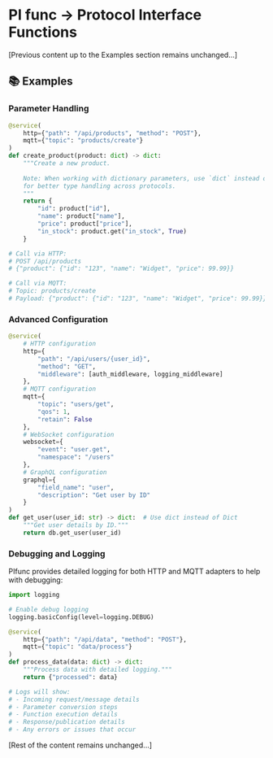 # PI func -> Protocol Interface Functions

[Previous content up to the Examples section remains unchanged...]

## 📚 Examples

### Parameter Handling

```python
@service(
    http={"path": "/api/products", "method": "POST"},
    mqtt={"topic": "products/create"}
)
def create_product(product: dict) -> dict:
    """Create a new product.
    
    Note: When working with dictionary parameters, use `dict` instead of `Dict`
    for better type handling across protocols.
    """
    return {
        "id": product["id"],
        "name": product["name"],
        "price": product["price"],
        "in_stock": product.get("in_stock", True)
    }

# Call via HTTP:
# POST /api/products
# {"product": {"id": "123", "name": "Widget", "price": 99.99}}

# Call via MQTT:
# Topic: products/create
# Payload: {"product": {"id": "123", "name": "Widget", "price": 99.99}}
```

### Advanced Configuration

```python
@service(
    # HTTP configuration
    http={
        "path": "/api/users/{user_id}",
        "method": "GET",
        "middleware": [auth_middleware, logging_middleware]
    },
    # MQTT configuration
    mqtt={
        "topic": "users/get",
        "qos": 1,
        "retain": False
    },
    # WebSocket configuration
    websocket={
        "event": "user.get",
        "namespace": "/users"
    },
    # GraphQL configuration
    graphql={
        "field_name": "user",
        "description": "Get user by ID"
    }
)
def get_user(user_id: str) -> dict:  # Use dict instead of Dict
    """Get user details by ID."""
    return db.get_user(user_id)
```

### Debugging and Logging

PIfunc provides detailed logging for both HTTP and MQTT adapters to help with debugging:

```python
import logging

# Enable debug logging
logging.basicConfig(level=logging.DEBUG)

@service(
    http={"path": "/api/data", "method": "POST"},
    mqtt={"topic": "data/process"}
)
def process_data(data: dict) -> dict:
    """Process data with detailed logging."""
    return {"processed": data}

# Logs will show:
# - Incoming request/message details
# - Parameter conversion steps
# - Function execution details
# - Response/publication details
# - Any errors or issues that occur
```

[Rest of the content remains unchanged...]
